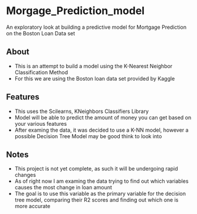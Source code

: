 # Morgage_Prediction_model
An exploratory look at building a predictive model for Mortgage Prediction on the Boston Loan Data set 
<h2>About</h2>
<ul>
<li> This is an attempt to build a model using the K-Nearest Neighbor Classification Method</li>
<li> For this we are using the Boston loan data set provided by Kaggle</li>
</ul>
<h2> Features </h2>
<ul>
<li> This uses the Scilearns, KNeighbors Classifiers Library </li>
<li> Model will be able to predict the amount of money you can get based on your various features</li>
<li> After examing the data, it was decided to use a K-NN model, however a possible Decision Tree Model may be good think to look into
</ul>
<h2> Notes </h2>
<ul>
<li> This project is not yet complete, as such it will be undergoing rapid changes</li>
<li> As of right now I am examing the data trying to find out which variables causes the most change in loan amount</li>
<li> The goal is to use this variable as the primary variable for the decision tree model, comparing their R2 scores and finding out which
one is more accurate</li>
</ul>

